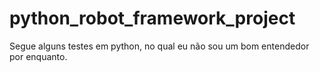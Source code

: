 # python_robot_framework_project
Segue alguns testes em python, no qual eu não sou um bom entendedor por enquanto.
